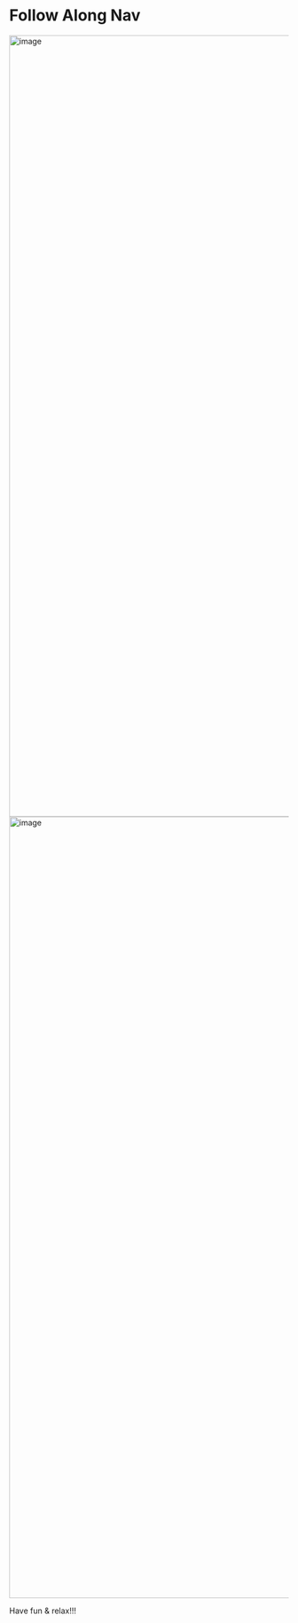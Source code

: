 # Follow Along Nav

<img width="1409" alt="image" src="https://github.com/turtle-evolution/js30/assets/70047028/41d86e76-85b6-49f4-98cf-da6166466adc">

<img width="1409" alt="image" src="https://github.com/turtle-evolution/js30/assets/70047028/3f4fc5fe-37c6-4049-a6be-332f13579486">

Have fun & relax!!!
